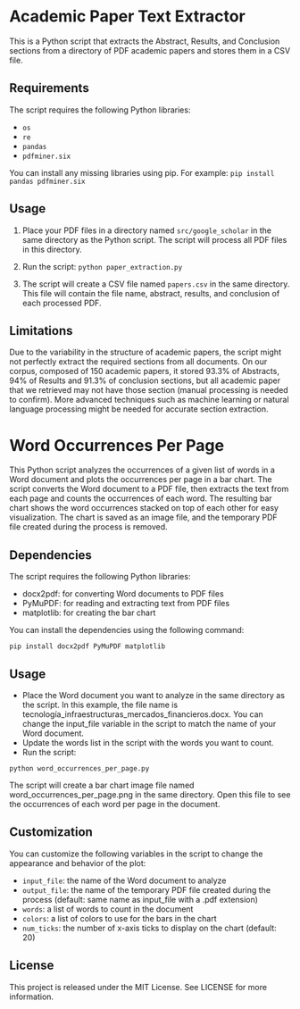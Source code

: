 # Academic Paper Text Extractor

This is a Python script that extracts the Abstract, Results, and Conclusion sections from a directory of PDF academic papers and stores them in a CSV file.

## Requirements

The script requires the following Python libraries:

- `os`
- `re`
- `pandas`
- `pdfminer.six`

You can install any missing libraries using pip. For example:
`pip install pandas pdfminer.six`

## Usage

1. Place your PDF files in a directory named `src/google_scholar` in the same directory as the Python script. The script will process all PDF files in this directory.

2. Run the script:
`python paper_extraction.py`

3. The script will create a CSV file named `papers.csv` in the same directory. This file will contain the file name, abstract, results, and conclusion of each processed PDF.

## Limitations

Due to the variability in the structure of academic papers, the script might not perfectly extract the required sections from all documents. On our corpus, composed of 150 academic papers, it stored 93.3% of Abstracts, 94% of Results and 91.3% of conclusion sections, but all academic paper that we retrieved may not have those section (manual processing is needed to confirm). More advanced techniques such as machine learning or natural language processing might be needed for accurate section extraction.

# Word Occurrences Per Page

This Python script analyzes the occurrences of a given list of words in a Word document and plots the occurrences per page in a bar chart. The script converts the Word document to a PDF file, then extracts the text from each page and counts the occurrences of each word. The resulting bar chart shows the word occurrences stacked on top of each other for easy visualization. The chart is saved as an image file, and the temporary PDF file created during the process is removed.
## Dependencies

The script requires the following Python libraries:

- docx2pdf: for converting Word documents to PDF files
- PyMuPDF: for reading and extracting text from PDF files
- matplotlib: for creating the bar chart

You can install the dependencies using the following command:

`pip install docx2pdf PyMuPDF matplotlib`

## Usage

- Place the Word document you want to analyze in the same directory as the script. In this example, the file name is tecnología_infraestructuras_mercados_financieros.docx. You can change the input_file variable in the script to match the name of your Word document.
- Update the words list in the script with the words you want to count.
- Run the script:

`python word_occurrences_per_page.py`

The script will create a bar chart image file named word_occurrences_per_page.png in the same directory. Open this file to see the occurrences of each word per page in the document.

## Customization

You can customize the following variables in the script to change the appearance and behavior of the plot:

- `input_file`: the name of the Word document to analyze
- `output_file`: the name of the temporary PDF file created during the process (default: same name as input_file with a .pdf extension)
- `words`: a list of words to count in the document
- `colors`: a list of colors to use for the bars in the chart
- `num_ticks`: the number of x-axis ticks to display on the chart (default: 20)

## License

This project is released under the MIT License. See LICENSE for more information.
